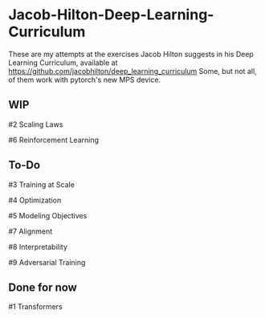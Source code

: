 # Jacob-Hilton-Deep-Learning-Curriculum
These are my attempts at the exercises Jacob Hilton suggests in his Deep Learning Curriculum, available at https://github.com/jacobhilton/deep_learning_curriculum
Some, but not all, of them work with pytorch's new MPS device.

## WIP
\#2 Scaling Laws 

\#6 Reinforcement Learning

## To-Do
\#3 Training at Scale

\#4 Optimization

\#5 Modeling Objectives

\#7 Alignment

\#8 Interpretability

\#9 Adversarial Training

## Done for now
\#1 Transformers
